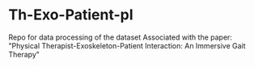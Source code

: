 # Th-Exo-Patient-pI
Repo for data processing of the dataset Associated with the paper: "Physical Therapist-Exoskeleton-Patient Interaction: An Immersive Gait Therapy"
